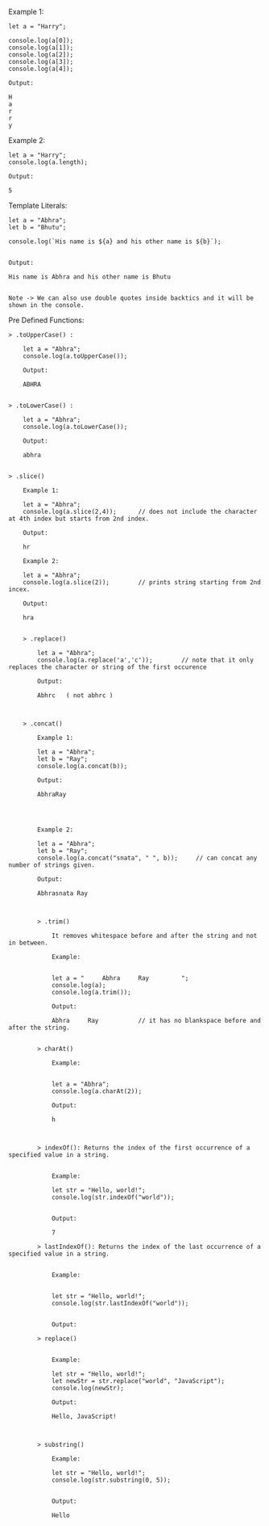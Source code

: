 Example 1:

    let a = "Harry";

    console.log(a[0]);
    console.log(a[1]);
    console.log(a[2]);
    console.log(a[3]);
    console.log(a[4]);

    Output:

    H
    a
    r
    r
    y

Example 2:

    let a = "Harry";
    console.log(a.length);

    Output:

    5


Template Literals:

    let a = "Abhra";
    let b = "Bhutu";

    console.log(`His name is ${a} and his other name is ${b}`);


    Output:

    His name is Abhra and his other name is Bhutu


    Note -> We can also use double quotes inside backtics and it will be shown in the console.



Pre Defined Functions:

    > .toUpperCase() :

        let a = "Abhra";
        console.log(a.toUpperCase());

        Output:

        ABHRA


    > .toLowerCase() :

        let a = "Abhra";
        console.log(a.toLowerCase());

        Output:

        abhra


    > .slice()

        Example 1:

        let a = "Abhra";
        console.log(a.slice(2,4));      // does not include the character at 4th index but starts from 2nd index.

        Output:

        hr

        Example 2:

        let a = "Abhra";
        console.log(a.slice(2));        // prints string starting from 2nd incex.

        Output:

        hra


        > .replace()

            let a = "Abhra";
            console.log(a.replace('a','c'));        // note that it only replaces the character or string of the first occurence

            Output:

            Abhrc   ( not abhrc )



        > .concat()

            Example 1:

            let a = "Abhra";
            let b = "Ray";
            console.log(a.concat(b));

            Output:

            AbhraRay




            Example 2:

            let a = "Abhra";
            let b = "Ray";
            console.log(a.concat("snata", " ", b));     // can concat any number of strings given.

            Output:

            Abhrasnata Ray



            > .trim()

                It removes whitespace before and after the string and not in between.

                Example:


                let a = "     Abhra     Ray         ";
                console.log(a);
                console.log(a.trim());

                Output:

                Abhra     Ray           // it has no blankspace before and after the string.


            > charAt()

                Example:


                let a = "Abhra";
                console.log(a.charAt(2));

                Output:

                h



            > indexOf(): Returns the index of the first occurrence of a specified value in a string.


                Example:

                let str = "Hello, world!";
                console.log(str.indexOf("world"));


                Output:

                7

            > lastIndexOf(): Returns the index of the last occurrence of a specified value in a string.


                Example:


                let str = "Hello, world!";
                console.log(str.lastIndexOf("world"));


                Output:

            > replace()


                Example:

                let str = "Hello, world!";
                let newStr = str.replace("world", "JavaScript");
                console.log(newStr);

                Output:

                Hello, JavaScript!



            > substring()

                Example:

                let str = "Hello, world!";
                console.log(str.substring(0, 5));


                Output:

                Hello

